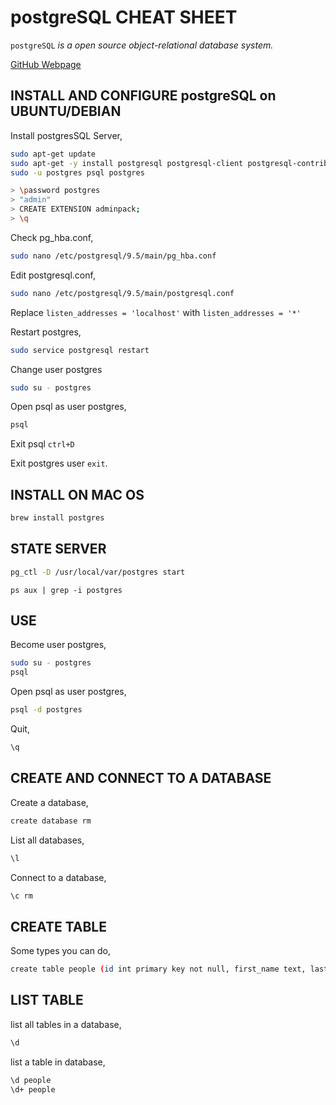 # postgreSQL CHEAT SHEET

`postgreSQL` _is a open source object-relational database system._

[GitHub Webpage](https://jeffdecola.github.io/my-cheat-sheets/)

## INSTALL AND CONFIGURE postgreSQL on UBUNTU/DEBIAN

Install postgresSQL Server,

```bash
sudo apt-get update
sudo apt-get -y install postgresql postgresql-client postgresql-contrib
sudo -u postgres psql postgres

> \password postgres
> "admin"
> CREATE EXTENSION adminpack;
> \q
```

Check pg_hba.conf,

```bash
sudo nano /etc/postgresql/9.5/main/pg_hba.conf
```

Edit postgresql.conf,

```bash
sudo nano /etc/postgresql/9.5/main/postgresql.conf
```

Replace `listen_addresses = 'localhost'` with `listen_addresses = '*'`

Restart postgres,

```bash
sudo service postgresql restart
```

Change user postgres

```bash
sudo su - postgres
```

Open psql as user postgres,

```bash
psql
```

Exit psql `ctrl+D`

Exit postgres user `exit`.

## INSTALL ON MAC OS

```bash
brew install postgres
```

## STATE SERVER

```bash
pg_ctl -D /usr/local/var/postgres start
```

``` check
ps aux | grep -i postgres
```

## USE

Become user postgres,

```bash
sudo su - postgres
psql
```

Open psql as user postgres,

```bash
psql -d postgres
```

Quit,

```bash
\q
```

## CREATE AND CONNECT TO A DATABASE

Create a database,

```bash
create database rm
```

List all databases,

```bash
\l
```

Connect to a database,

```bash
\c rm
```

## CREATE TABLE

Some types you can do,

```bash
create table people (id int primary key not null, first_name text, last_name text);
```

## LIST TABLE

list all tables in a database,

```bash
\d
```

list a table in database,

```bash
\d people
\d+ people
```
